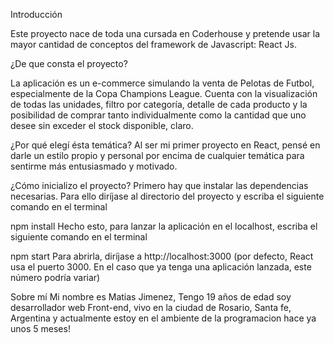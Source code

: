 Introducción

Este proyecto nace de toda una cursada en Coderhouse y pretende usar la mayor cantidad de conceptos del framework de Javascript: React Js.


¿De que consta el proyecto?


La aplicación es un e-commerce simulando la venta de Pelotas de Futbol, especialmente de la Copa Champions League. Cuenta con la visualización de todas las unidades, filtro por categoría, detalle de cada producto y la posibilidad de comprar tanto individualmente como la cantidad que uno desee sin exceder el stock disponible, claro.

¿Por qué elegí ésta temática?
Al ser mi primer proyecto en React, pensé en darle un estilo propio y personal por encima de cualquier temática para sentirme más entusiasmado y motivado.


¿Cómo inicializo el proyecto?
Primero hay que instalar las dependencias necesarias. Para ello diríjase al directorio del proyecto y escriba el siguiente comando en el terminal

npm install 
Hecho esto, para lanzar la aplicación en el localhost, escriba el siguiente comando en el terminal

npm start
Para abrirla, diríjase a http://localhost:3000 (por defecto, React usa el puerto 3000. En el caso que ya tenga una aplicación lanzada, este número podría variar)

Sobre mí
Mi nombre es Matias Jimenez, Tengo 19 años de edad soy desarrollador web Front-end, vivo en la ciudad de Rosario, Santa fe, Argentina y actualmente estoy en el ambiente de la programacion hace ya unos 5 meses!